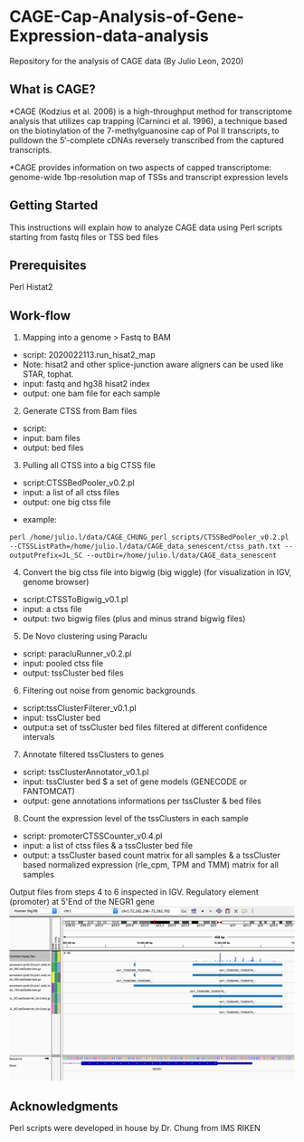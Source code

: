 # CAGE-Cap-Analysis-of-Gene-Expression-data-analysis
Repository for the analysis of CAGE data 
(By Julio Leon, 2020)
## What is CAGE?
*CAGE (Kodzius et al. 2006) is a high-throughput method for transcriptome analysis that utilizes cap trapping (Carninci et al. 1996), a technique based on the biotinylation of the 7-methylguanosine cap of Pol II transcripts, to pulldown the 5′-complete cDNAs reversely transcribed from the captured transcripts.

*CAGE provides information on two aspects of capped transcriptome: genome-wide 1bp-resolution map of TSSs and transcript expression levels

## Getting Started
This  instructions will explain how to analyze CAGE data using Perl scripts starting from fastq files or TSS bed files
## Prerequisites
Perl
Histat2

## Work-flow
1. Mapping into a genome  > Fastq to BAM
* script: 2020022113.run_hisat2_map
* Note: hisat2 and other splice-junction aware aligners can be used like STAR, tophat.
* input: fastq and hg38 hisat2 index
* output: one bam file for each sample 
2. Generate CTSS from Bam files 
* script: 
* input: bam files
* output: bed files
3. Pulling all CTSS into a big CTSS file
* script:CTSSBedPooler_v0.2.pl
* input:	a list of all ctss files
* output:	one big ctss file
- example:
```
perl /home/julio.l/data/CAGE_CHUNG_perl_scripts/CTSSBedPooler_v0.2.pl --CTSSListPath=/home/julio.l/data/CAGE_data_senescent/ctss_path.txt --outputPrefix=JL_SC --outDir=/home/julio.l/data/CAGE_data_senescent
```

4. Convert the big ctss file into bigwig (big wiggle)  (for visualization in IGV, genome browser)
* script:CTSSToBigwig_v0.1.pl
* input: a ctss file
* output: two bigwig files (plus and minus strand bigwig files)
5. De Novo clustering using Paraclu
* script: paracluRunner_v0.2.pl
* input: pooled ctss file
* output: tssCluster bed files
6. Filtering out noise from genomic backgrounds
* script:tssClusterFilterer_v0.1.pl
* input: tssCluster bed
* output:a set of tssCluster bed files filtered at different confidence intervals
7. Annotate filtered tssClusters to genes
* script: tssClusterAnnotator_v0.1.pl
* input: tssCluster bed $ a set of gene models (GENECODE or  FANTOMCAT)
* output: gene annotations informations per tssCluster & bed files 
8. Count the expression level of the tssClusters in each sample
* script: promoterCTSSCounter_v0.4.pl
* input: a list of ctss files & a tssCluster bed file
* output: a tssCluster based count matrix for all samples & a tssCluster based normalized expression (rle_cpm, TPM and TMM) matrix for all samples

Output files from steps 4 to 6 inspected in IGV. Regulatory element (promoter) at 5'End of the NEGR1 gene
![File inspection in IGV from 4 to 6](https://github.com/JulioLeonIncio/CAGE-CAGE-Cap-Analysis-of-Gene-Expression-data-analysis/blob/master/image.png)



## Acknowledgments
Perl scripts were developed in house by Dr. Chung from IMS RIKEN
